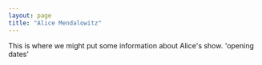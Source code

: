 ```yaml
---
layout: page
title: "Alice Mendalowitz"
---
```


This is where we might put some information about Alice's show. 'opening dates'
